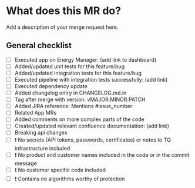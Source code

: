 # What does this MR do?

Add a description of your merge request here.


## General checklist

- [ ] Executed app on Energy Manager: (add link to dashboard)
- [ ] Added/updated unit tests for this feature/bug
- [ ] Added/updated integration tests for this feature/bug
- [ ] Executed pipeline with integration tests successfully: (add link)
- [ ] Executed dependency update
- [ ] Added changelog entry in CHANGELOG.md.in
- [ ] Tag after merge with version: vMAJOR.MINOR.PATCH
- [ ] Added JIRA reference: Mentions #issue_number
- [ ] Related App MRs
- [ ] Added comments on more complex parts of the code
- [ ] Created/updated relevant confluence documentation: (add link)
- [ ] Breaking api changes
- [ ] :exclamation: No secrets (API tokens, passwords, certificates) or notes to TQ infrastructure included
- [ ] :exclamation: No product and customer names included in the code or in the commit message
- [ ] :exclamation: No customer specific code included
- [ ] :exclamation: Contains no algorithms worthy of protection
